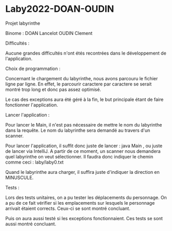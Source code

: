 # Laby2022-DOAN-OUDIN
Projet labyrinthe

Binome : 
DOAN Lancelot
OUDIN Clement



Difficultés : 

Aucune grandes difficultés n'ont étés recontrées dans le développement de l'application.


Choix de programmation : 

Concernant le chargement du labyrinthe, nous avons parcouru le fichier ligne par ligne.
En effet, le parcourir caractere par caractere se serait montré trop long et donc pas assez optimisé. 

Le cas des exceptions aura été géré à la fin, le but principale étant de faire fonctionner l'application. 



Lancer l'application : 

Pour lancer le Main, il n'est pas nécessaire de mettre le nom du labyrinthe dans la requête.
Le nom du labyrinthe sera demandé au travers d'un scanner.

Pour lancer l'application, il suffit donc juste de lancer :  java Main   , ou juste de lancer via IntelliJ.
A partir de ce moment, un scanner nous demandera quel labyrinthe on veut sélectionner. 
Il faudra donc indiquer le chemin comme ceci : laby/laby0.txt

Quand le labyrinthe aura charger, il suffira juste d'indiquer la direction en MINUSCULE.


Tests :

Lors des tests unitaires, on a pu tester les déplacements du personnage. On a pu de ce fait vérifier si les emplacements 
sur lesquels le personnage arrivait étaient corrects. Ceux-ci se sont montré concluant.

Puis on aura aussi testé si les exceptions fonctionnaient. Ces tests se sont aussi montré concluant.



